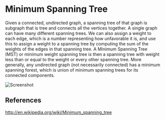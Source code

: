 #  Minimum Spanning Tree
 
   Given a connected, undirected graph, a spanning tree of that graph is subgraph that is tree and connects all the vertices together.
   A single graph can have many different spanning trees. We can also assign a weight to each edge, which is a number representing
   how unfavorable it is, and use this to assign a weight to a spanning tree by computing the sum of the weights of the edges in that spanning tree.
   A Minimum Spanning Tree (MST) or minimum weight spanning tree is then a spanning tree with weight less than or equal to the weight or
   every other spanning tree. More generally, any undirected graph (not necessarily connected) has a minimum spanning forest, which is union
    of minimum spanning trees for its connected components.

   ![Screenshot](http://farm3.staticflickr.com/2943/15336251541_1e574aff63.jpg) 

## References

   http://en.wikipedia.org/wiki/Minimum_spanning_tree  
 
 

